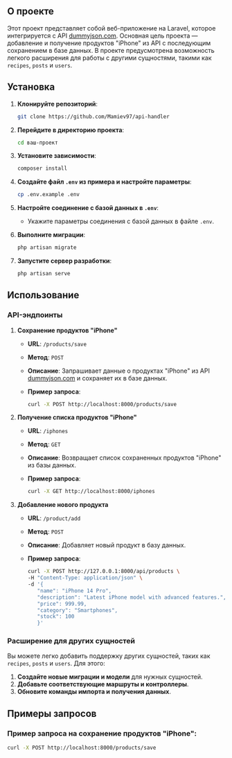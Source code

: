

## О проекте

Этот проект представляет собой веб-приложение на Laravel, которое интегрируется с API [dummyjson.com](https://dummyjson.com/docs/products). Основная цель проекта — добавление и получение продуктов "iPhone" из API с последующим сохранением в базе данных. В проекте предусмотрена возможность легкого расширения для работы с другими сущностями, такими как `recipes`, `posts` и `users`.

## Установка

1. **Клонируйте репозиторий**:

    ```bash
    git clone https://github.com/Mamiev97/api-handler
    ```

2. **Перейдите в директорию проекта**:

    ```bash
    cd ваш-проект
    ```

3. **Установите зависимости**:

    ```bash
    composer install
    ```

4. **Создайте файл `.env` из примера и настройте параметры**:

    ```bash
    cp .env.example .env
    ```

5. **Настройте соединение с базой данных в `.env`**:
    - Укажите параметры соединения с базой данных в файле `.env`.

6. **Выполните миграции**:

    ```bash
    php artisan migrate
    ```

7. **Запустите сервер разработки**:

    ```bash
    php artisan serve
    ```

## Использование

### API-эндпоинты

1. **Сохранение продуктов "iPhone"**

    - **URL**: `/products/save`
    - **Метод**: `POST`
    - **Описание**: Запрашивает данные о продуктах "iPhone" из API [dummyjson.com](https://dummyjson.com/docs/products) и сохраняет их в базе данных.
    - **Пример запроса**:

        ```bash
        curl -X POST http://localhost:8000/products/save
        ```

2. **Получение списка продуктов "iPhone"**

    - **URL**: `/iphones`
    - **Метод**: `GET`
    - **Описание**: Возвращает список сохраненных продуктов "iPhone" из базы данных.
    - **Пример запроса**:

        ```bash
        curl -X GET http://localhost:8000/iphones
        ```

3. **Добавление нового продукта**

    - **URL**: `/product/add`
    - **Метод**: `POST`
    - **Описание**: Добавляет новый продукт в базу данных.
    - **Пример запроса**:

        ```bash
        curl -X POST http://127.0.0.1:8000/api/products \                         
        -H "Content-Type: application/json" \
        -d '{
           "name": "iPhone 14 Pro",
           "description": "Latest iPhone model with advanced features.",
           "price": 999.99,
           "category": "Smartphones",
           "stock": 100
           }'
        ```

### Расширение для других сущностей

Вы можете легко добавить поддержку других сущностей, таких как `recipes`, `posts` и `users`. Для этого:

1. **Создайте новые миграции и модели** для нужных сущностей.
2. **Добавьте соответствующие маршруты и контроллеры**.
3. **Обновите команды импорта и получения данных**.

## Примеры запросов

### Пример запроса на сохранение продуктов "iPhone":

```bash
curl -X POST http://localhost:8000/products/save
